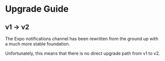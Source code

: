# Upgrade Guide

## v1 → v2

The Expo notifications channel has been rewritten from the ground up with a much more stable foundation.

Unfortunately, this means that there is no direct upgrade path from v1 to v2.
